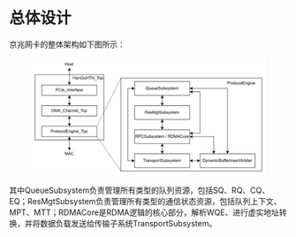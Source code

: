 # 总体设计

京兆网卡的整体架构如下图所示：

<figure><img src="../.gitbook/assets/image.png" alt=""><figcaption></figcaption></figure>

其中QueueSubsystem负责管理所有类型的队列资源，包括SQ、RQ、CQ、EQ；ResMgtSubsystem负责管理所有类型的通信状态资源，包括队列上下文、MPT、MTT；RDMACore是RDMA逻辑的核心部分，解析WQE、进行虚实地址转换，并将数据负载发送给传输子系统TransportSubsystem。
